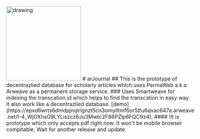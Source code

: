 <img src="https://muuptphz7uqzpuriuqg4ec5c277fjfbw6exnfm3naybsgdmu56va.arweave.net/ZSj5vPn9IZfSKKQNwgui1_5UlDbxLtKzbQYDIw2U76o" alt="drawing" width="200" height="200"/>
# arJournal
## This is the prototype of decentrazlied database for scholarly articles which uses PermaWeb a.k.a Arweave as a permanent storage service.
### Uses Smartweave for indexing the transcation id which helps to find the transcation in easy way. It also work like a decentrazlied database.
[demo](https://epxd6wrts6dmdpjnqlrlgnzt5cn3omylltmf6or5tfu6qvac647a.arweave.net/I-4_WjOXhsG9LYLiszcz6Ju3Mwtc2F86PZlp6FQC9z4).
#### !It is prototype which only accepts pdf right now. It won't be mobile browser compitable. Wait for another release and update.
